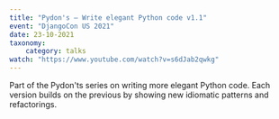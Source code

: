 ```yaml
---
title: "Pydon's – Write elegant Python code v1.1"
event: "DjangoCon US 2021"
date: 23-10-2021
taxonomy:
    category: talks
watch: "https://www.youtube.com/watch?v=s6dJab2qwkg"
---
```


Part of the Pydon'ts series on writing more elegant Python code.  Each version builds on the previous by showing new idiomatic patterns and refactorings.
